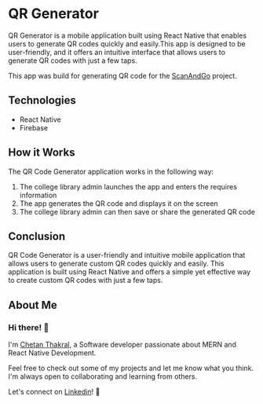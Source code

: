 # QR Generator

QR Generator is a mobile application built using React Native that enables users to generate QR codes quickly and easily.This app is designed to be user-friendly, and it offers an intuitive interface that allows users to generate QR codes with just a few taps.

This app was build for generating QR code for the [ScanAndGo](https://github.com/chetan-2002/ScanAndGo) project.

## Technologies

- React Native
- Firebase

## How it Works

The QR Code Generator application works in the following way:

1. The college library admin launches the app and enters the requires information
2. The app generates the QR code and displays it on the screen
3. The college library admin can then save or share the generated QR code

## Conclusion

QR Code Generator is a user-friendly and intuitive mobile application that allows users to generate custom QR codes quickly and easily. This application is built using React Native and offers a simple yet effective way to create custom QR codes with just a few taps.

## About Me

### Hi there! 👋

I'm [Chetan Thakral](https://github.com/chetan-2002), a Software developer passionate about MERN and React Native Development.

Feel free to check out some of my projects and let me know what you think. I'm always open to collaborating and learning from others.

Let's connect on [Linkedin](https://www.linkedin.com/in/chetan-thakral/)! 💬
